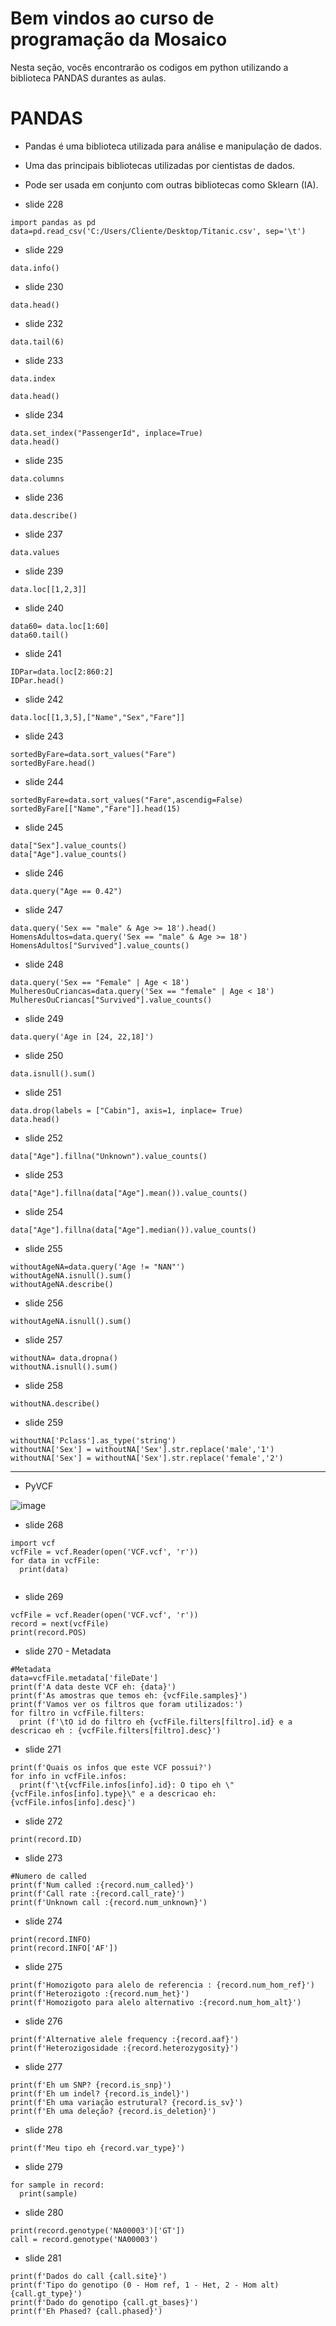 # Bem vindos ao curso de programação da Mosaico

Nesta seção, vocês encontrarão os codigos em python utilizando a biblioteca PANDAS durantes as aulas.


# PANDAS

* Pandas é uma biblioteca utilizada para análise e manipulação de dados.
* Uma das principais bibliotecas utilizadas por cientistas de dados.
* Pode ser usada em conjunto com outras bibliotecas como Sklearn (IA).

* slide 228
```
import pandas as pd
data=pd.read_csv('C:/Users/Cliente/Desktop/Titanic.csv', sep='\t')
```
* slide 229
```
data.info()
```
* slide 230
```
data.head()
```
* slide 232
```
data.tail(6)
```
* slide 233
```
data.index

data.head()
```
* slide 234
```
data.set_index("PassengerId", inplace=True)
data.head()
```
* slide 235
```
data.columns
```
* slide 236
```
data.describe()
```
* slide 237
```
data.values
```
* slide 239
```
data.loc[[1,2,3]]
```
* slide 240
```
data60= data.loc[1:60]
data60.tail()
```
* slide 241
```
IDPar=data.loc[2:860:2]
IDPar.head()
```
* slide 242
```
data.loc[[1,3,5],["Name","Sex","Fare"]]
```
* slide 243
```
sortedByFare=data.sort_values("Fare")
sortedByFare.head()
```
* slide 244
```
sortedByFare=data.sort_values("Fare",ascendig=False)
sortedByFare[["Name","Fare"]].head(15)
```
* slide 245
```
data["Sex"].value_counts()
data["Age"].value_counts()
```
* slide 246
```
data.query("Age == 0.42")
```
* slide 247
```
data.query('Sex == "male" & Age >= 18').head()
HomensAdultos=data.query('Sex == "male" & Age >= 18')
HomensAdultos["Survived"].value_counts()
```
* slide 248
```
data.query('Sex == "Female" | Age < 18')
MulheresOuCriancas=data.query('Sex == "female" | Age < 18')
MulheresOuCriancas["Survived"].value_counts()
```
* slide 249
```
data.query('Age in [24, 22,18]')
```
* slide 250
```
data.isnull().sum()
```
* slide 251
```
data.drop(labels = ["Cabin"], axis=1, inplace= True)
data.head()
```
* slide 252
```
data["Age"].fillna("Unknown").value_counts()
```
* slide 253
```
data["Age"].fillna(data["Age"].mean()).value_counts()
```
* slide 254
```
data["Age"].fillna(data["Age"].median()).value_counts()
```
* slide 255
```
withoutAgeNA=data.query('Age != "NAN"')
withoutAgeNA.isnull().sum()
withoutAgeNA.describe()
```
* slide 256
```
withoutAgeNA.isnull().sum()
```
* slide 257
```
withoutNA= data.dropna()
withoutNA.isnull().sum()
```
* slide 258
```
withoutNA.describe()
```
* slide 259
```
withoutNA['Pclass'].as_type('string')
withoutNA['Sex'] = withoutNA['Sex'].str.replace('male','1')
withoutNA['Sex'] = withoutNA['Sex'].str.replace('female','2')
```
***

* PyVCF

![image](https://user-images.githubusercontent.com/11162991/117059386-25244b80-acf6-11eb-862f-ea51582e70bb.png)

* slide 268
```
import vcf
vcfFile = vcf.Reader(open('VCF.vcf', 'r'))
for data in vcfFile:
  print(data)
  
```
* slide 269
```
vcfFile = vcf.Reader(open('VCF.vcf', 'r'))
record = next(vcfFile)
print(record.POS)
```

* slide 270 - Metadata
```
#Metadata
data=vcfFile.metadata['fileDate']
print(f'A data deste VCF eh: {data}')
print(f'As amostras que temos eh: {vcfFile.samples}')
print(f'Vamos ver os filtros que foram utilizados:')
for filtro in vcfFile.filters:
  print (f'\tO id do filtro eh {vcfFile.filters[filtro].id} e a descricao eh : {vcfFile.filters[filtro].desc}')

```

* slide 271
```
print(f'Quais os infos que este VCF possui?')
for info in vcfFile.infos:
  print(f'\t{vcfFile.infos[info].id}: O tipo eh \"{vcfFile.infos[info].type}\" e a descricao eh: {vcfFile.infos[info].desc}')

```

* slide 272
```
print(record.ID)
```

* slide 273
```
#Numero de called
print(f'Num called :{record.num_called}')
print(f'Call rate :{record.call_rate}')
print(f'Unknown call :{record.num_unknown}')
```

* slide 274
```
print(record.INFO)
print(record.INFO['AF'])
```
* slide 275
```
print(f'Homozigoto para alelo de referencia : {record.num_hom_ref}')
print(f'Heterozigoto :{record.num_het}')
print(f'Homozigoto para alelo alternativo :{record.num_hom_alt}')
```

* slide 276
```
print(f'Alternative alele frequency :{record.aaf}')
print(f'Heterozigosidade :{record.heterozygosity}')
```

* slide 277
```
print(f'Eh um SNP? {record.is_snp}')
print(f'Eh um indel? {record.is_indel}')
print(f'Eh uma variação estrutural? {record.is_sv}')
print(f'Eh uma deleção? {record.is_deletion}')
```

* slide 278
```
print(f'Meu tipo eh {record.var_type}')
```

* slide 279
```
for sample in record:
  print(sample)
```

* slide 280
```
print(record.genotype('NA00003')['GT'])
call = record.genotype('NA00003')
```


* slide 281
```
print(f'Dados do call {call.site}')
print(f'Tipo do genotipo (0 - Hom ref, 1 - Het, 2 - Hom alt) {call.gt_type}')
print(f'Dado do genotipo {call.gt_bases}')
print(f'Eh Phased? {call.phased}')
```




